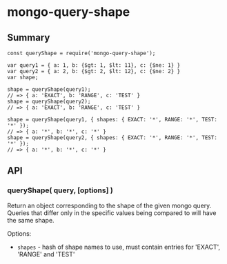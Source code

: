 mongo-query-shape
=================


Summary
-------

    const queryShape = require('mongo-query-shape');

    var query1 = { a: 1, b: {$gt: 1, $lt: 11}, c: {$ne: 1} }
    var query2 = { a: 2, b: {$gt: 2, $lt: 12}, c: {$ne: 2} }
    var shape;

    shape = queryShape(query1);
    // => { a: 'EXACT', b: 'RANGE', c: 'TEST' }
    shape = queryShape(query2);
    // => { a: 'EXACT', b: 'RANGE', c: 'TEST' }

    shape = queryShape(query1, { shapes: { EXACT: '*', RANGE: '*', TEST: '*' });
    // => { a: '*', b: '*', c: '*' }
    shape = queryShape(query2, { shapes: { EXACT: '*', RANGE: '*', TEST: '*' });
    // => { a: '*', b: '*', c: '*' }


API
---

### queryShape( query, [options] )

Return an object corresponding to the shape of the given mongo query.  Queries that
differ only in the specific values being compared to will have the same shape.


Options:
- `shapes` - hash of shape names to use, must contain entries for 'EXACT', 'RANGE' and 'TEST'
